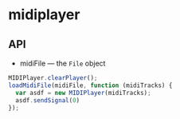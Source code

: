 # midiplayer

## API

+ midiFile — the ```File``` object

```javascript
MIDIPlayer.clearPlayer();
loadMidiFile(midiFile, function (midiTracks) {
  var asdf = new MIDIPlayer(midiTracks);
  asdf.sendSignal(0)
});
```
